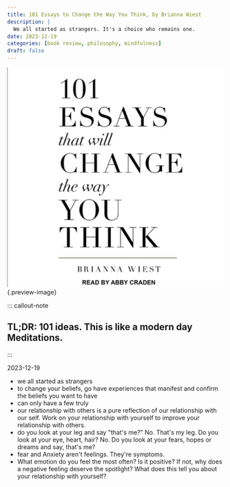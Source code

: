 ```yaml
---
title: 101 Essays to Change the Way You Think, by Brianna Wiest
description: |
  We all started as strangers. It's a choice who remains one. 
date: 2023-12-19
categories: [book review, philosophy, mindfulness]
draft: false
---
```


![](photo.jpeg){.preview-image}

::: callout-note
## TL;DR: 101 ideas. This is like a modern day Meditations. 
:::

2023-12-19

- we all started as strangers 
- to change your beliefs, go have experiences that manifest and confirm the beliefs you want to have
- can only have a few truly 
- our relationship with others is a pure reflection of our relationship with our self. Work on your relationship with yourself to improve your relationship with others. 
- do you look at your leg and say "that's me?" No. That's my leg. Do you look at your eye, heart, hair? No. Do you look at your fears, hopes or dreams and say, that's me? 
- fear and Anxiety aren't feelings. They're symptoms.
- What emotion do you feel the most often? Is it positive? If not, why does a negative feeling deserve the spotlight? What does this tell you about your relationship with yourself?


